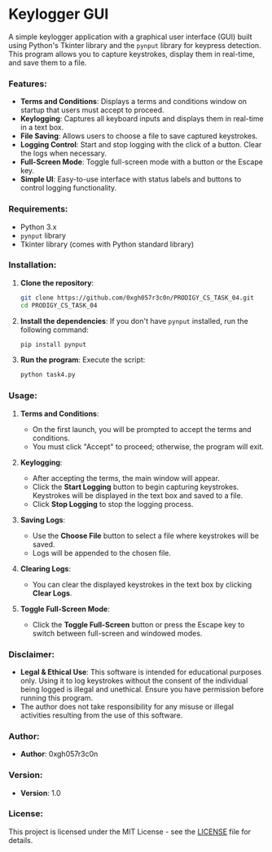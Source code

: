 # Keylogger GUI

A simple keylogger application with a graphical user interface (GUI) built using Python's Tkinter library and the `pynput` library for keypress detection. This program allows you to capture keystrokes, display them in real-time, and save them to a file.

### Features:
- **Terms and Conditions**: Displays a terms and conditions window on startup that users must accept to proceed.
- **Keylogging**: Captures all keyboard inputs and displays them in real-time in a text box.
- **File Saving**: Allows users to choose a file to save captured keystrokes.
- **Logging Control**: Start and stop logging with the click of a button. Clear the logs when necessary.
- **Full-Screen Mode**: Toggle full-screen mode with a button or the Escape key.
- **Simple UI**: Easy-to-use interface with status labels and buttons to control logging functionality.

### Requirements:
- Python 3.x
- `pynput` library
- Tkinter library (comes with Python standard library)

### Installation:

1. **Clone the repository**:
    ```bash
    git clone https://github.com/0xgh057r3c0n/PRODIGY_CS_TASK_04.git
    cd PRODIGY_CS_TASK_04
    ```

2. **Install the dependencies**:
    If you don't have `pynput` installed, run the following command:
    ```bash
    pip install pynput
    ```

3. **Run the program**:
    Execute the script:
    ```bash
    python task4.py
    ```

### Usage:

1. **Terms and Conditions**: 
   - On the first launch, you will be prompted to accept the terms and conditions.
   - You must click "Accept" to proceed; otherwise, the program will exit.

2. **Keylogging**: 
   - After accepting the terms, the main window will appear.
   - Click the **Start Logging** button to begin capturing keystrokes. Keystrokes will be displayed in the text box and saved to a file.
   - Click **Stop Logging** to stop the logging process.

3. **Saving Logs**: 
   - Use the **Choose File** button to select a file where keystrokes will be saved.
   - Logs will be appended to the chosen file.

4. **Clearing Logs**: 
   - You can clear the displayed keystrokes in the text box by clicking **Clear Logs**.

5. **Toggle Full-Screen Mode**: 
   - Click the **Toggle Full-Screen** button or press the Escape key to switch between full-screen and windowed modes.

### Disclaimer:
- **Legal & Ethical Use**: This software is intended for educational purposes only. Using it to log keystrokes without the consent of the individual being logged is illegal and unethical. Ensure you have permission before running this program.
- The author does not take responsibility for any misuse or illegal activities resulting from the use of this software.

### Author:
- **Author**: 0xgh057r3c0n

### Version:
- **Version**: 1.0

### License:
This project is licensed under the MIT License - see the [LICENSE](LICENSE) file for details.

